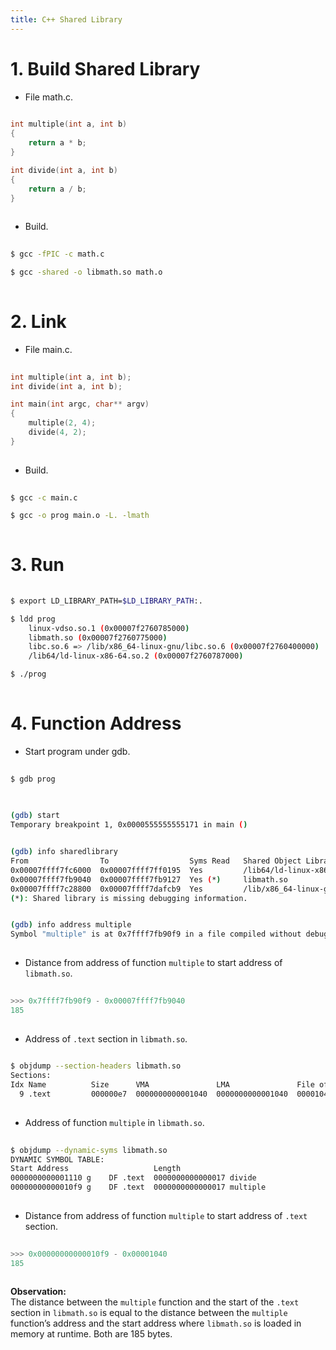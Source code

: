 ```yaml
---
title: C++ Shared Library
---
```



# 1. Build Shared Library
- File math.c.
```c
  
int multiple(int a, int b)
{
    return a * b;
}

int divide(int a, int b)
{
    return a / b;
}
  
```

- Build.
```sh
  
$ gcc -fPIC -c math.c

$ gcc -shared -o libmath.so math.o
  
```


# 2. Link
- File main.c.
```c
  
int multiple(int a, int b);
int divide(int a, int b);

int main(int argc, char** argv)
{
    multiple(2, 4);
    divide(4, 2);
}
  
```

- Build.
```sh
  
$ gcc -c main.c

$ gcc -o prog main.o -L. -lmath
  
```

# 3. Run
```sh
  
$ export LD_LIBRARY_PATH=$LD_LIBRARY_PATH:.

$ ldd prog
    linux-vdso.so.1 (0x00007f2760785000)
    libmath.so (0x00007f2760775000)
    libc.so.6 => /lib/x86_64-linux-gnu/libc.so.6 (0x00007f2760400000)
    /lib64/ld-linux-x86-64.so.2 (0x00007f2760787000)

$ ./prog
  
```


# 4. Function Address
- Start program under gdb.
```sh
  
$ gdb prog
  
```

```sh
  
(gdb) start
Temporary breakpoint 1, 0x0000555555555171 in main ()


(gdb) info sharedlibrary
From                To                  Syms Read   Shared Object Library
0x00007ffff7fc6000  0x00007ffff7ff0195  Yes         /lib64/ld-linux-x86-64.so.2
0x00007ffff7fb9040  0x00007ffff7fb9127  Yes (*)     libmath.so
0x00007ffff7c28800  0x00007ffff7dafcb9  Yes         /lib/x86_64-linux-gnu/libc.so.6
(*): Shared library is missing debugging information.


(gdb) info address multiple
Symbol "multiple" is at 0x7ffff7fb90f9 in a file compiled without debugging.
  
```

- Distance from address of function `multiple` to start address of `libmath.so`.
```python
  
>>> 0x7ffff7fb90f9 - 0x00007ffff7fb9040
185
  
```

- Address of `.text` section in `libmath.so`.
```sh
  
$ objdump --section-headers libmath.so
Sections:
Idx Name          Size      VMA               LMA               File off  Algn
  9 .text         000000e7  0000000000001040  0000000000001040  00001040  2**4
  
```

- Address of function `multiple` in `libmath.so`.
```sh
  
$ objdump --dynamic-syms libmath.so
DYNAMIC SYMBOL TABLE:
Start Address                   Length
0000000000001110 g    DF .text  0000000000000017 divide
00000000000010f9 g    DF .text  0000000000000017 multiple
  
```

- Distance from address of function `multiple` to start address of `.text` section.
```python
  
>>> 0x00000000000010f9 - 0x00001040
185
  
```

**Observation:**  
The distance between the `multiple` function and the start of the `.text` section in `libmath.so` is equal to the distance between the `multiple` function’s address and the start address where `libmath.so` is loaded in memory at runtime. Both are 185 bytes.


